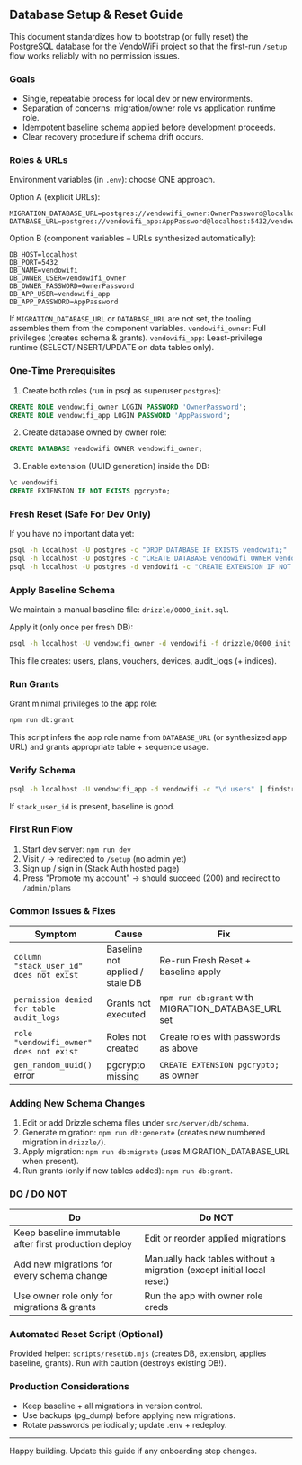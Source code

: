 ## Database Setup & Reset Guide

This document standardizes how to bootstrap (or fully reset) the PostgreSQL database for the VendoWiFi project so that the first-run `/setup` flow works reliably with no permission issues.

### Goals
- Single, repeatable process for local dev or new environments.
- Separation of concerns: migration/owner role vs application runtime role.
- Idempotent baseline schema applied before development proceeds.
- Clear recovery procedure if schema drift occurs.

### Roles & URLs
Environment variables (in `.env`): choose ONE approach.

Option A (explicit URLs):
```
MIGRATION_DATABASE_URL=postgres://vendowifi_owner:OwnerPassword@localhost:5432/vendowifi
DATABASE_URL=postgres://vendowifi_app:AppPassword@localhost:5432/vendowifi
```

Option B (component variables – URLs synthesized automatically):
```
DB_HOST=localhost
DB_PORT=5432
DB_NAME=vendowifi
DB_OWNER_USER=vendowifi_owner
DB_OWNER_PASSWORD=OwnerPassword
DB_APP_USER=vendowifi_app
DB_APP_PASSWORD=AppPassword
```
If `MIGRATION_DATABASE_URL` or `DATABASE_URL` are not set, the tooling assembles them from the component variables.
`vendowifi_owner`: Full privileges (creates schema & grants).
`vendowifi_app`: Least-privilege runtime (SELECT/INSERT/UPDATE on data tables only).

### One-Time Prerequisites
1. Create both roles (run in psql as superuser `postgres`):
```sql
CREATE ROLE vendowifi_owner LOGIN PASSWORD 'OwnerPassword';
CREATE ROLE vendowifi_app LOGIN PASSWORD 'AppPassword';
```
2. Create database owned by owner role:
```sql
CREATE DATABASE vendowifi OWNER vendowifi_owner;
```
3. Enable extension (UUID generation) inside the DB:
```sql
\c vendowifi
CREATE EXTENSION IF NOT EXISTS pgcrypto;
```

### Fresh Reset (Safe For Dev Only)
If you have no important data yet:
```bash
psql -h localhost -U postgres -c "DROP DATABASE IF EXISTS vendowifi;"
psql -h localhost -U postgres -c "CREATE DATABASE vendowifi OWNER vendowifi_owner;"
psql -h localhost -U postgres -d vendowifi -c "CREATE EXTENSION IF NOT EXISTS pgcrypto;"
```

### Apply Baseline Schema
We maintain a manual baseline file: `drizzle/0000_init.sql`.

Apply it (only once per fresh DB):
```bash
psql -h localhost -U vendowifi_owner -d vendowifi -f drizzle/0000_init.sql
```

This file creates: users, plans, vouchers, devices, audit_logs (+ indices).

### Run Grants
Grant minimal privileges to the app role:
```bash
npm run db:grant
```
This script infers the app role name from `DATABASE_URL` (or synthesized app URL) and grants appropriate table + sequence usage.

### Verify Schema
```bash
psql -h localhost -U vendowifi_app -d vendowifi -c "\d users" | findstr stack_user_id
```
If `stack_user_id` is present, baseline is good.

### First Run Flow
1. Start dev server: `npm run dev`
2. Visit `/` → redirected to `/setup` (no admin yet)
3. Sign up / sign in (Stack Auth hosted page)
4. Press "Promote my account" → should succeed (200) and redirect to `/admin/plans`

### Common Issues & Fixes
| Symptom | Cause | Fix |
|---------|-------|-----|
| `column "stack_user_id" does not exist` | Baseline not applied / stale DB | Re-run Fresh Reset + baseline apply |
| `permission denied for table audit_logs` | Grants not executed | `npm run db:grant` with MIGRATION_DATABASE_URL set |
| `role "vendowifi_owner" does not exist` | Roles not created | Create roles with passwords as above |
| `gen_random_uuid()` error | pgcrypto missing | `CREATE EXTENSION pgcrypto;` as owner |

### Adding New Schema Changes
1. Edit or add Drizzle schema files under `src/server/db/schema`.
2. Generate migration: `npm run db:generate` (creates new numbered migration in `drizzle/`).
3. Apply migration: `npm run db:migrate` (uses MIGRATION_DATABASE_URL when present).
4. Run grants (only if new tables added): `npm run db:grant`.

### DO / DO NOT
| Do | Do NOT |
|----|--------|
| Keep baseline immutable after first production deploy | Edit or reorder applied migrations |
| Add new migrations for every schema change | Manually hack tables without a migration (except initial local reset) |
| Use owner role only for migrations & grants | Run the app with owner role creds |

### Automated Reset Script (Optional)
Provided helper: `scripts/resetDb.mjs` (creates DB, extension, applies baseline, grants). Run with caution (destroys existing DB!).

### Production Considerations
- Keep baseline + all migrations in version control.
- Use backups (pg_dump) before applying new migrations.
- Rotate passwords periodically; update .env + redeploy.

---
Happy building. Update this guide if any onboarding step changes.
